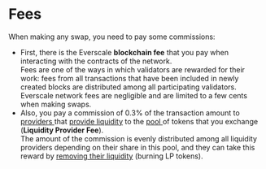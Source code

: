 # Fees

When making any swap, you need to pay some commissions:

* First, there is the Everscale **blockchain fee** that you pay when interacting with the contracts of the network.\
  Fees are one of the ways in which validators are rewarded for their work: fees from all transactions that have been included in newly created blocks are distributed among all participating validators.\
  Everscale network fees are negligible and are limited to a few cents when making swaps.
* Also, you pay a commission of 0.3% of the transaction amount to [providers ](../../getting-started/roles.md#liquidity-providers)that [provide liquidity](../../pools/how-to/add-liquidity.md) to the [pool ](../../pools/)of tokens that you exchange (**Liquidity Provider Fee**).\
  The amount of the commission is evenly distributed among all liquidity providers depending on their share in this pool, and they can take this reward by [removing their liquidity](broken-reference) (burning LP tokens).
